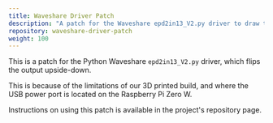 ```yaml
---
title: Waveshare Driver Patch
description: "A patch for the Waveshare epd2in13_V2.py driver to draw the screen upside-down due to limitations of our 3D printed build."
repository: waveshare-driver-patch
weight: 100
---
```


This is a patch for the Python Waveshare `epd2in13_V2.py` driver, which flips
the output upside-down.

This is because of the limitations of our 3D printed build, and where the USB
power port is located on the Raspberry Pi Zero W.

Instructions on using this patch is available in the project's repository page.
